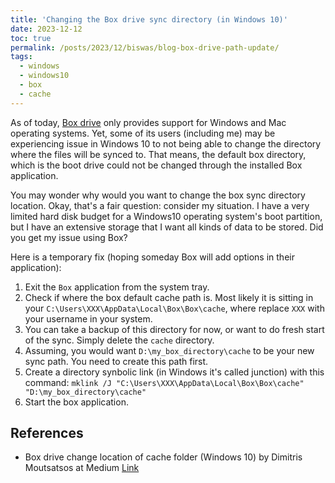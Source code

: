 ```yaml
---
title: 'Changing the Box drive sync directory (in Windows 10)'
date: 2023-12-12
toc: true
permalink: /posts/2023/12/biswas/blog-box-drive-path-update/
tags:
  - windows
  - windows10
  - box
  - cache
---
```


As of today, [Box drive](https://www.box.com) only provides support for Windows and Mac operating systems. Yet, some of its users (including me) may be experiencing issue in Windows 10 to not being able to change the directory where the files will be synced to. That means, the default box directory, which is the boot drive could not be changed through the installed Box application.

You may wonder why would you want to change the box sync directory location. Okay, that's a fair question: consider my situation. I have a very limited hard disk budget for a Windows10 operating system's boot partition, but I have an extensive storage that I want all kinds of data to be stored. Did you get my issue using Box?

Here is a temporary fix (hoping someday Box will add options in their application):
1. Exit the `Box` application from the system tray.
2. Check if where the box default cache path is. Most likely it is sitting in your `C:\Users\XXX\AppData\Local\Box\Box\cache`, where replace `XXX` with your username in your system.
3. You can take a backup of this directory for now, or want to do fresh start of the sync. Simply delete the `cache` directory.
4. Assuming, you would want `D:\my_box_directory\cache` to be your new sync path. You need to create this path first.
5. Create a directory synbolic link (in Windows it's called junction) with this command: `mklink /J "C:\Users\XXX\AppData\Local\Box\Box\cache" "D:\my_box_directory\cache"`
6. Start the box application.

## References
* Box drive change location of cache folder (Windows 10) by Dimitris Moutsatsos at Medium [ Link ](https://ugh82.medium.com/box-drive-change-location-of-cache-folder-windows-10-16c9e81b6193)